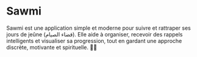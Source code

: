 # Sawmi
Sawmi est une application simple et moderne pour suivre et rattraper ses jours de jeûne (قضاء الصيام). Elle aide à organiser, recevoir des rappels intelligents et visualiser sa progression, tout en gardant une approche discrète, motivante et spirituelle. 🌙✅

